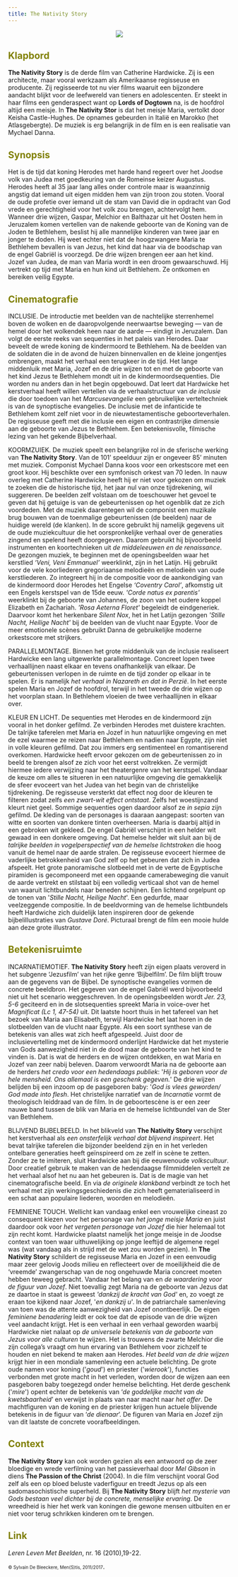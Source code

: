 ```yaml
---
title: The Nativity Story 
---
```


<center>
<img src="Nativity.1.jpg" >
</center>

<a name="KLA"></a>

## <font color="#808000">**Klapbord**</font>

**The Nativity Story** is de derde film van Catherine Hardwicke. Zij is een architecte, maar vooral werkzaam  als Amerikaanse regisseuse en producente. Zij regisseerde tot nu vier films waaruit een bijzondere aandacht blijkt voor de leefwereld van tieners en adolescenten. Er steekt in haar films een genderaspect want op **Lords of Dogtown** na, is de hoofdrol altijd een meisje. In **The Nativity Stor** is dat het meisje Maria, vertolkt door Keisha Castle-Hughes. De opnames gebeurden in Italië en Marokko (het Atlasgebergte). De muziek is erg belangrijk in de film en is een realisatie van Mychael Danna.

<a name="SYN"></a>

## <font color="#808000">**Synopsis**</font>

Het is de tijd dat koning Herodes met harde hand regeert over het Joodse volk van Judea met goedkeuring van de Romeinse keizer Augustus. Herodes heeft al 35 jaar lang alles onder controle maar is waanzinnig angstig dat iemand uit eigen midden hem van zijn troon zou stoten. Vooral de oude profetie over iemand uit de stam van David die in opdracht van God vrede en gerechtigheid voor het volk zou brengen, achtervolgt hem. Wanneer drie wijzen, Gaspar, Melchior en Balthazar uit het Oosten hem in Jeruzalem komen vertellen van de nakende geboorte van de Koning van de Joden te Bethlehem, beslist hij alle mannelijke kinderen van twee jaar en jonger te doden. Hij weet echter niet dat de hoogzwangere Maria te Bethlehem bevallen is van Jezus, het kind dat haar via de boodschap van de engel Gabriël is voorzegd. De drie wijzen brengen eer aan het kind. Jozef van Judea, de man van Maria wordt in een droom gewaarschuwd. Hij vertrekt op tijd met Maria en hun kind uit Bethlehem. Ze ontkomen en bereiken veilig Egypte.

<a name="CIN"></a>

## <font color="#808000">**Cinematografie**</font>

<span class="menstis">INCLUSIE</span>. De introductie met beelden van de nachtelijke sterrenhemel boven de wolken en de daaropvolgende neerwaartse beweging — van de hemel door het wolkendek heen naar de aarde — eindigt in Jeruzalem. Dan volgt de eerste reeks van sequenties in het paleis van Herodes. Daar beveelt de wrede koning de kindermoord te Bethlehem. Na de beelden van de soldaten die in de avond de huizen binnenvallen en de kleine jongentjes ombrengen, maakt het verhaal een terugkeer in de tijd. Het lange middenluik met Maria, Jozef en de drie wijzen tot en met de geboorte van het kind Jezus te Bethlehem mondt uit in de kindermoordsequenties. Die worden nu anders dan in het begin opgebouwd. Dat leert dat Hardwicke het kerstverhaal heeft willen vertellen via de verhaalstructuur van _de inclusie_ die door toedoen van het _Marcusevangelie_ een gebruikelijke verteltechniek is van de synoptische evangelies. De inclusie met de infanticide te Bethlehem komt zelf niet voor in de nieuwtestamentische geboorteverhalen. De regisseuse geeft met die inclusie een eigen en contrastrijke dimensie aan de geboorte van Jezus te Bethlehem. Een betekenisvolle, filmische lezing van het gekende Bijbelverhaal.

<span class="menstis">KOORMZUIEK</span>. De muziek speelt een belangrijke rol in de sferische werking van **The Nativity Story**. Van de 101’ speelduur zijn er ongeveer 85’ minuten met muziek. Componist Mychael Danna koos voor een orkestscore met een groot koor. Hij beschikte over een symfonisch orkest van 70 leden. In nauw overleg met Catherine Hardwicke heeft hij er niet voor gekozen om muziek te zoeken die de historische tijd, het jaar nul van onze tijdrekening, wil suggereren. De beelden zelf volstaan om de toeschouwer het gevoel te geven dat hij getuige is van de gebeurtenissen op het ogenblik dat ze zich voordeden. Met de muziek daarentegen wil de componist een muzikale brug bouwen van de toenmalige gebeurtenissen (de beelden) naar de huidige wereld (de klanken). In de score gebruikt hij namelijk gegevens uit de oude muziekcultuur die het oorspronkelijke verhaal over de generaties zingend en spelend heeft doorgegeven. Daarom gebruikt hij bijvoorbeeld instrumenten en koortechnieken uit _de middeleeuwen en de renaissance_. De gezongen muziek, te beginnen met de openingsbeelden waar het kerstlied _‘Veni, Veni Emmanuel’_ weerklinkt, zijn in het Latijn. Hij gebruikt voor de vele koorliederen gregoriaanse melodieën en melodieën van oude kerstliederen. Zo integreert hij in de compositie voor de aankondiging van de kindermoord door Herodes het Engelse _‘Coventry Carol’_, afkomstig uit een Engels kerstspel van de 15de eeuw. _'Corde natus ex parentis'_ weerklinkt bij de geboorte van Johannes, de zoon van het oudere koppel Elizabeth en Zachariah. _'Rosa Aeterna Floret'_ begeleidt de eindgeneriek. Daarvoor komt het herkenbare _Silent Nox_, het in het Latijn gezongen _'Stille Nacht, Heilige Nacht'_ bij de beelden van de vlucht naar Egypte. Voor de meer emotionele scènes gebruikt Danna de gebruikelijke moderne orkestscore met strijkers.

<span class="menstis">PARALLELMONTAGE</span>. Binnen het grote middenluik van de inclusie realiseert Hardwicke een lang uitgewerkte parallelmontage. Concreet lopen twee verhaallijnen naast elkaar en tevens onafhankelijk van elkaar. De gebeurtenissen verlopen in de ruimte en de tijd zonder op elkaar in te spelen. Er is namelijk _het verhaal in Nazareth en dat in Perzië_. In het eerste spelen Maria en Jozef de hoofdrol, terwijl in het tweede de drie wijzen op het voorplan staan. In Bethlehem vloeien de twee verhaallijnen in elkaar over. 

<span class="menstis">KLEUR EN LICHT</span>. De sequenties met Herodes en de kindermoord zijn vooral in het donker gefilmd. Ze verbinden Herodes met duistere krachten. De talrijke taferelen met Maria en Jozef in hun natuurlijke omgeving en met de ezel waarmee ze reizen naar Bethlehem en nadien naar Egypte, zijn niet in volle kleuren gefilmd. Dat zou immers erg sentimenteel en romantiserend overkomen. Hardwicke heeft ervoor gekozen om de gebeurtenissen zo in beeld te brengen alsof ze zich voor het eerst voltrekken. Ze vermijdt hiermee iedere verwijzing naar het theatergenre van het kerstspel. Vandaar de keuze om alles te situeren in een natuurlijke omgeving die gemakkelijk de sfeer evoceert van het Judea van het begin van de christelijke tijdrekening. De regisseuse versterkt dat effect nog door de kleuren te filteren zodat zelfs _een zwart-wit effect ontstaat_. Zelfs het woestijnzand kleurt niet geel. Sommige sequenties ogen daardoor alsof ze _in sepia_ zijn gefilmd. De kleding van de personages is daaraan aangepast: soorten van witte en soorten van donkere tinten overheersen. Maria is daarbij altijd in een gebroken wit gekleed. De engel Gabriël verschijnt in een helder wit gewaad in een donkere omgeving. Dat hemelse helder wit sluit aan bij de _talrijke beelden in vogelperspectief van de hemelse lichtstroken_ die hoog vanuit de hemel naar de aarde stralen. De regisseuse evoceert hiermee de vaderlijke betrokkenheid van God zelf op het gebeuren dat zich in Judea afspeelt. Het grote panoramische slotbeeld met in de verte de Egyptische piramiden is gecomponeerd met een opgaande camerabeweging die vanuit de aarde vertrekt en stilstaat bij een volledig verticaal shot van de hemel van waaruit lichtbundels naar beneden schijnen. Een lichtend orgelpunt op de tonen van '_Stille Nacht, Heilige Nacht_'. Een gedurfde, maar veelzeggende compositie. In de beeldvorming van de hemelse lichtbundels heeft Hardwiche zich duidelijk laten inspireren door de gekende bijbelillustraties van _Gustave Doré_. Picturaal brengt de film een mooie hulde aan deze grote illustrator.

<a name="BET"></a>

## <font color="#808000">**Betekenisruimte**</font>

<span class="menstis">INCARNATIEMOTIEF</span>. **The Nativity Story** heeft zijn eigen plaats veroverd in het subgenre ‘Jezusfilm’ van het rijke genre ‘Bijbelfilm’. De film blijft trouw aan de gegevens van de Bijbel. De synoptische evangelies vormen de concrete beeldbron. Het gegeven van de engel Gabriël werd bijvoorbeeld niet uit het scenario weggeschreven. In de openingsbeelden wordt _Jer. 23, 5-6_ geciteerd en in de slotsequenties spreekt Maria in voice-over het _Magnificat (Lc 1, 47-54)_ uit. Dit laatste hoort thuis in het tafereel van het bezoek van Maria aan Elisabeth, terwijl Hardwicke het laat horen in de slotbeelden van de vlucht naar Egypte. Als een soort synthese van de betekenis van alles wat zich heeft afgespeeld. Juist door de inclusievertelling met de kindermoord onderlijnt Hardwicke dat het mysterie van Gods aanwezigheid niet in de dood maar de geboorte van het kind te vinden is. Dat is wat de herders en de wijzen ontdekken, en wat Maria en Jozef van zeer nabij beleven. Daarom verwoordt Maria na de geboorte aan de herders _het credo voor een hedendaags publiek_: '_Hij is geboren voor de hele mensheid. Ons allemaal is een geschenk gegeven._' De drie wijzen belijden bij een inzoom op de pasgeboren baby: '_God is vlees geworden/ God made into flesh_. Het christelijke narratief van de _Incarnatie_ vormt de theologisch leiddraad van de film. In de geboortescène is er een zeer nauwe band tussen de blik van Maria en de hemelse lichtbundel van de Ster van Bethlehem. 

<span class="menstis">BLIJVEND BIJBELBEELD</span>. In het blikveld van **The Nativity Story** verschijnt het kerstverhaal als _een onsterfelijk verhaal dat blijvend inspireert_. Het bevat talrijke taferelen die bijzonder beeldend zijn en in het verleden ontelbare generaties heeft geïnspireerd om ze zelf in scène te zetten. Zonder ze te imiteren, sluit Hardwicke aan bij die eeuwenoude _volkscultuur_. Door creatief gebruik te maken van de hedendaagse filmmiddelen vertelt ze het verhaal alsof het nu aan het gebeuren is. Dat is de magie van het cinematografische beeld. En via _de originele klankband_ verbindt ze toch het verhaal met zijn werkingsgeschiedenis die zich heeft gematerialiseerd in een schat aan populaire liederen, woorden en melodieën.

<span class="menstis">FEMINIENE TOUCH</span>. Wellicht kan vandaag enkel een vrouwelijke cineast zo consequent kiezen voor het personage van _het jonge meisje Maria_ en juist daardoor ook voor _het vergeten personage van Jozef_ die hier helemaal tot zijn recht komt. Hardwicke plaatst namelijk het jonge meisje in de Joodse context van toen waar uithuwelijking op jonge leeftijd de algemene regel was (wat vandaag als in strijd met de wet zou worden gezien). In **The Nativity Story** schildert de regisseuse Maria en Jozef in een eenvoudig maar zeer gelovig Joods milieu en reflecteert over de moeilijkheid die de ‘vreemde’ zwangerschap van de nog ongehuwde Maria concreet moeten hebben teweeg gebracht. Vandaar het belang van en _de waardering voor de figuur van Jozef_. Niet toevallig zegt Maria na de geboorte van Jezus dat ze daartoe in staat is geweest _'dankzij de kracht van God'_ en, zo voegt ze eraan toe kijkend naar Jozef, '_en dankzij u_'.  In de patriarchale samenleving van toen was de attente aanwezigheid van Jozef onontbeerlijk. De eigen _feminiene benadering_ leidt er ook toe dat de episode van de drie wijzen veel aandacht krijgt. Het is een verhaal in een verhaal geworden waarbij Hardwicke niet nalaat op _de universele betekenis van de geboorte van Jezus voor alle culturen_ te wijzen. Het is trouwens de zwarte Melchior die zijn collega’s vraagt om hun ervaring van Bethlehem voor zichzelf te houden en niet bekend te maken aan Herodes. _Het beeld van de drie wijzen_ krijgt hier in een mondiale samenleving een actuele belichting. De grote oude namen voor koning ('_goud_') en priester ('_wierook_'), functies verbonden met grote macht in het verleden, worden door de wijzen aan een pasgeboren baby toegezegd onder hemelse belichting. Het derde geschenk ('_mire_') opent echter de betekenis van ‘_de goddelijke macht van de kwetsbaarheid_’ en verwijst in plaats van naar macht naar _het offer_. De machtfiguren van de koning en de priester krijgen hun actuele blijvende betekenis in de figuur van ‘_de dienaar_’. De figuren van Maria en Jozef zijn van dit laatste de concrete voorafbeeldingen.

<a name="CON"></a>

## <font color="#808000">**Context**</font>

**The Nativity Story** kan ook worden gezien als een antwoord op de zeer bloedige en wrede verfilming van het passieverhaal door _Mel Gibson_ in diens **The Passion of the Christ** (2004). In die film verschijnt vooral God zelf als een op bloed beluste vaderfiguur en treedt Jezus op als een sadomasochistische superheld. Bij **The Nativity Story** blijft _het mysterie van Gods bestaan veel dichter bij de concrete, menselijke ervaring_. De wreedheid is hier het werk van koningen die gewone mensen uitbuiten en er niet voor terug schrikken kinderen om te brengen.

<a name="LIN"></a>

## <font color="#808000">**Link**</font>

_Leren Leven Met Beelden_, nr. 16 (2010),19-22.

<font size="-2">© Sylvain De Bleeckere, Men(S)tis, 2011/2017</font>.
